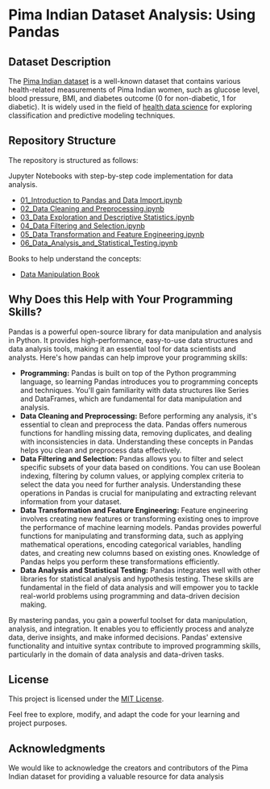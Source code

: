 # Pima Indian Dataset Analysis: Using Pandas


## Dataset Description

The [Pima Indian dataset](https://github.com/cloudpedagogy/data-science-programming/blob/main/books/Pima_Indian_Dataset.ipynb) is a well-known dataset that contains various health-related measurements of Pima Indian women, such as glucose level, blood pressure, BMI, and diabetes outcome (0 for non-diabetic, 1 for diabetic). It is widely used in the field of [health data science](https://github.com/cloudpedagogy/data-science-programming/blob/main/books/Health_Data_Science.ipynb) for exploring classification and predictive modeling techniques.

## Repository Structure
The repository is structured as follows:

 Jupyter Notebooks with step-by-step code implementation for data analysis.
  - [01_Introduction to Pandas and Data Import.ipynb](https://github.com/cloudpedagogy/data-science-programming/blob/main/data-analysis-pandas/01_Introduction_to_Pandas_and_Data_Import.ipynb)
  - [02_Data Cleaning and Preprocessing.ipynb](https://github.com/cloudpedagogy/data-science-programming/blob/main/data-analysis-pandas/02_Data_Cleaning_and_Preprocessing.ipynb)
  - [03_Data Exploration and Descriptive Statistics.ipynb](https://github.com/cloudpedagogy/data-science-programming/blob/main/data-analysis-pandas/03_Data_Exploration_and_Descriptive_Statistics.ipynb)
  - [04_Data Filtering and Selection.ipynb](https://github.com/cloudpedagogy/data-science-programming/blob/main/data-analysis-pandas/04_Data_Filtering_and_Selection.ipynb)
  - [05_Data Transformation and Feature Engineering.ipynb](https://github.com/cloudpedagogy/data-science-programming/blob/main/data-analysis-pandas/05_Data_Transformation_and_Feature_Engineering.ipynb)
  - [06_Data_Analysis_and_Statistical_Testing.ipynb](https://github.com/cloudpedagogy/data-science-programming/blob/main/data-analysis-pandas/06_Data_Analysis_and_Statistical_Testing.ipynb)

Books to help understand the concepts:
  - [Data Manipulation Book](https://github.com/cloudpedagogy/data-science-programming/blob/main/books/Data_Manipulation.ipynb)

## Why Does this Help with Your Programming Skills?
Pandas is a powerful open-source library for data manipulation and analysis in Python. It provides high-performance, easy-to-use data structures and data analysis tools, making it an essential tool for data scientists and analysts. Here's how pandas can help improve your programming skills:

- **Programming:** Pandas is built on top of the Python programming language, so learning Pandas introduces you to programming concepts and techniques. You'll gain familiarity with data structures like Series and DataFrames, which are fundamental for data manipulation and analysis.
- **Data Cleaning and Preprocessing:** Before performing any analysis, it's essential to clean and preprocess the data. Pandas offers numerous functions for handling missing data, removing duplicates, and dealing with inconsistencies in data. Understanding these concepts in Pandas helps you clean and preprocess data effectively.
- **Data Filtering and Selection:** Pandas allows you to filter and select specific subsets of your data based on conditions. You can use Boolean indexing, filtering by column values, or applying complex criteria to select the data you need for further analysis. Understanding these operations in Pandas is crucial for manipulating and extracting relevant information from your dataset.
- **Data Transformation and Feature Engineering:** Feature engineering involves creating new features or transforming existing ones to improve the performance of machine learning models. Pandas provides powerful functions for manipulating and transforming data, such as applying mathematical operations, encoding categorical variables, handling dates, and creating new columns based on existing ones. Knowledge of Pandas helps you perform these transformations efficiently.
- **Data Analysis and Statistical Testing:** Pandas integrates well with other libraries for statistical analysis and hypothesis testing.
These skills are fundamental in the field of data analysis and will empower you to tackle real-world problems using programming and data-driven decision making.

By mastering pandas, you gain a powerful toolset for data manipulation, analysis, and integration. It enables you to efficiently process and analyze data, derive insights, and make informed decisions. Pandas' extensive functionality and intuitive syntax contribute to improved programming skills, particularly in the domain of data analysis and data-driven tasks.

## License
This project is licensed under the [MIT License](LICENSE).

Feel free to explore, modify, and adapt the code for your learning and project purposes.

## Acknowledgments
We would like to acknowledge the creators and contributors of the Pima Indian dataset for providing a valuable resource for data analysis

